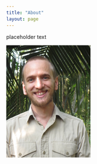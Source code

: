 ```yaml
---
title: "About"
layout: page
---
```


placeholder text

![DavidGolding.jpg](/assets/DavidGolding.jpg)
